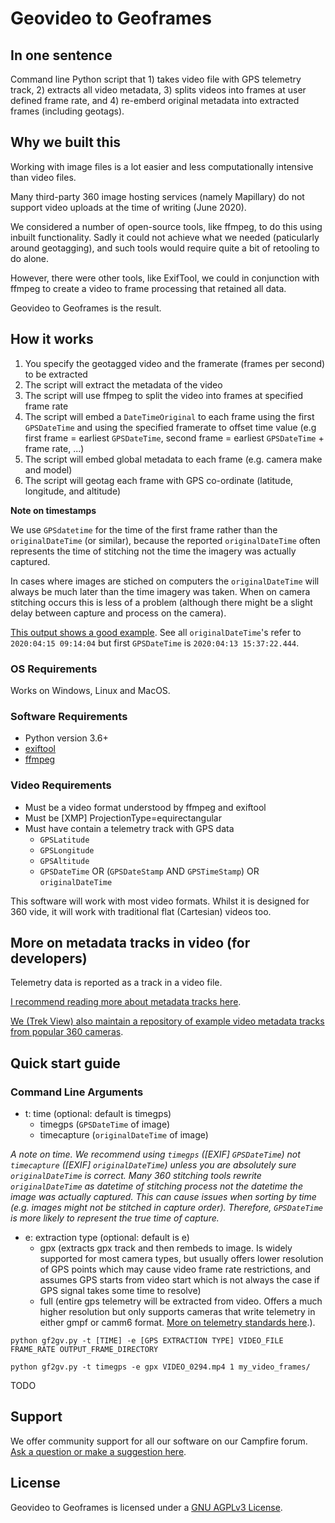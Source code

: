 # Geovideo to Geoframes

## In one sentence

Command line Python script that 1) takes video file with GPS telemetry track, 2) extracts all video metadata, 3) splits videos into frames at user defined frame rate, and 4) re-emberd original metadata into extracted frames (including geotags).

## Why we built this

Working with image files is a lot easier and less computationally intensive than video files.

Many third-party 360 image hosting services (namely Mapillary) do not support video uploads at the time of writing (June 2020).

We considered a number of open-source tools, like ffmpeg, to do this using inbuilt functionality. Sadly it could not achieve what we needed (paticularly around geotagging), and such tools would require quite a bit of retooling to do alone.

However, there were other tools, like ExifTool, we could in conjunction with ffmpeg to create a video to frame processing that retained all data.

Geovideo to Geoframes is the result.

## How it works

1. You specify the geotagged video and the framerate (frames per second) to be extracted
2. The script will extract the metadata of the video
3. The script will use ffmpeg to split the video into frames at specified frame rate
4. The script will embed a `DateTimeOriginal` to each frame using the first `GPSDateTime` and using the specified framerate to offset time value (e.g first frame = earliest `GPSDateTime`, second frame = earliest `GPSDateTime` + frame rate, ...)
5. The script will embed global metadata to each frame (e.g. camera make and model)
6. The script will geotag each frame with GPS co-ordinate (latitude, longitude, and altitude)

**Note on timestamps**

We use `GPSdatetime` for the time of the first frame rather than the `originalDateTime` (or similar), because the reported `originalDateTime` often represents the time of stitching not the time the imagery was actually captured.

In cases where images are stiched on computers the `originalDateTime` will always be much later than the time imagery was taken. When on camera stitching occurs this is less of a problem (although there might be a slight delay between capture and process on the camera).

[This output shows a good example](https://gitlab.com/snippets/1979531). See all `originalDateTime`'s refer to `2020:04:15 09:14:04` but first `GPSDateTime` is `2020:04:13 15:37:22.444`.

### OS Requirements

Works on Windows, Linux and MacOS.

### Software Requirements

* Python version 3.6+
* [exiftool](https://exiftool.org/)
* [ffmpeg](https://www.ffmpeg.org/download.html)

### Video Requirements

* Must be a video format understood by ffmpeg and exiftool
* Must be [XMP] ProjectionType=equirectangular
* Must have contain a telemetry track with GPS data
	- `GPSLatitude`
	- `GPSLongitude`
	- `GPSAltitude`
	- `GPSDateTime` OR (`GPSDateStamp` AND `GPSTimeStamp`) OR `originalDateTime`

This software will work with most video formats. Whilst it is designed for 360 vide, it will work with traditional flat (Cartesian) videos too.

## More on metadata tracks in video (for developers)

Telemetry data is reported as a track in a video file.

[I recommend reading more about metadata tracks here](https://www.trekview.org/blog/2020/metadata-exif-xmp-360-video-files/).

[We (Trek View) also maintain a repository of example video metadata tracks from popular 360 cameras](https://github.com/trek-view/360-camera-metadata).

## Quick start guide

### Command Line Arguments

* t: time (optional: default is timegps)
	- timegps (`GPSDateTime` of image)
	- timecapture (`originalDateTime` of image)

_A note on time. We recommend using `timegps` ([EXIF] `GPSDateTime`) not `timecapture` ([EXIF] `originalDateTime`) unless you are absolutely sure `originalDateTime` is correct. Many 360 stitching tools rewrite `originalDateTime` as datetime of stitching process not the datetime the image was actually captured. This can cause issues when sorting by time (e.g. images might not be stitched in capture order). Therefore, `GPSDateTime` is more likely to represent the true time of capture._

* e: extraction type (optional: default is e)
	- gpx (extracts gpx track and then rembeds to image. Is widely supported for most camera types, but usually offers lower resolution of GPS points which may cause video frame rate restrictions, and assumes GPS starts from video start which is not always the case if GPS signal takes some time to resolve)
	- full (entire gps telemetry will be extracted from video. Offers a much higher resolution but only supports cameras that write telemetry in either gmpf or camm6 format. [More on telemetry standards here](https://github.com/trek-view/360-camera-metadata/tree/master/0-standards).).

```
python gf2gv.py -t [TIME] -e [GPS EXTRACTION TYPE] VIDEO_FILE FRAME_RATE OUTPUT_FRAME_DIRECTORY
```

```
python gf2gv.py -t timegps -e gpx VIDEO_0294.mp4 1 my_video_frames/
```


TODO

## Support 

We offer community support for all our software on our Campfire forum. [Ask a question or make a suggestion here](https://campfire.trekview.org/c/support/8).

## License

Geovideo to Geoframes is licensed under a [GNU AGPLv3 License](https://github.com/trek-view/geovideo-to-geoframes/blob/master/LICENSE.txt).